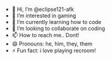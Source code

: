 - 👋 Hi, I’m @eclipse121-afk
- 👀 I’m interested in gaming
- 🌱 I’m currently learning how to code
- 💞️ I’m looking to collaborate on coding
- 📫 How to reach me.. Dont!
- 😄 Pronouns: he, him, they, them
- ⚡ Fun fact: i love playing recroom!

<!---
eclipse121-afk/eclipse121-afk is a ✨ special ✨ repository because its `README.md` (this file) appears on your GitHub profile.
You can click the Preview link to take a look at your changes.
--->
